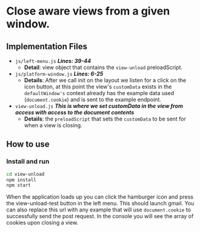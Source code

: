 # Close aware views from a given window.

## Implementation Files

- `js/left-menu.js` ***Lines: 39-44***
  - **Detail**: view object that contains the `view-unload` preloadScript.  
- `js/platform-window.js` ***Lines: 6-25***
  - **Details**: After we call init on the layout we listen for a click on the icon button, at this point the view's `customData` exists in the `defaultWindow's` context already has the example data used (`document.cookie`) and is sent to the example endpoint.
- `view-unload.js` ***This is where we set customData in the view from access with access to the document contents***
  - **Details**: the `preloadScript` that sets the `customData` to be sent for when a view is closing.

## How to use

### Install and run

```bash
cd view-unload
npm install
npm start
```

When the application loads up you can click the hamburger icon and press the view-unload-test button in the left menu. This should launch gmail. You can also replace this url with any example that will use `document.cookie` to successfully send the post request. In the console you will see the array of cookies upon closing a view. 